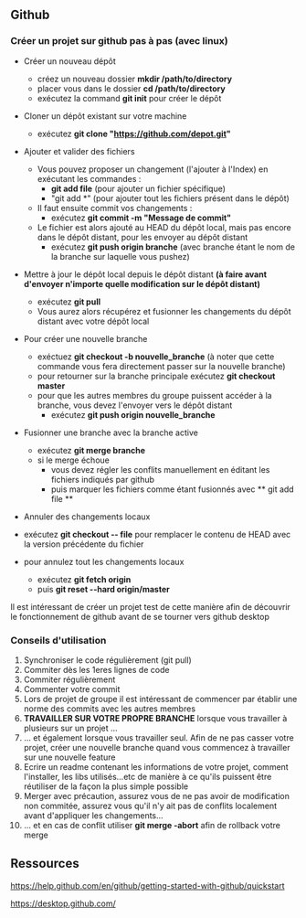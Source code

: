 ## Github

### Créer un projet sur github pas à pas (avec linux)
- Créer un nouveau dépôt
  - créez un nouveau dossier **mkdir /path/to/directory**
  - placer vous dans le dossier **cd /path/to/directory**
  - exécutez la command **git init** pour créer le dépôt

- Cloner un dépôt existant sur votre machine
  - exécutez **git clone "https://github.com/depot.git"**

- Ajouter et valider des fichiers
  - Vous pouvez proposer un changement (l'ajouter à l'Index) en exécutant les commandes :
    - **git add file** (pour ajouter un fichier spécifique)
    - "git add *" (pour ajouter tout les fichiers présent dans le dépôt)
  - Il faut ensuite commit vos changements :
    - exécutez **git commit -m "Message de commit"**
  - Le fichier est alors ajouté au HEAD du dépôt local, mais pas encore dans le dépôt distant, pour les envoyer au dépôt distant
    - exécutez **git push origin branche** (avec branche étant le nom de la branche sur laquelle vous pushez)
    
- Mettre à jour le dépôt local depuis le dépôt distant **(à faire avant d'envoyer n'importe quelle modification sur le dépôt distant)**
  - exécutez **git pull**
  - Vous aurez alors récupérez et fusionner les changements du dépôt distant avec votre dépôt local

- Pour créer une nouvelle branche
  - exéctuez **git checkout -b nouvelle_branche** (à noter que cette commande vous fera directement passer sur la nouvelle branche)
  - pour retourner sur la branche principale exécutez **git checkout master**
  - pour que les autres membres du groupe puissent accéder à la branche, vous devez l'envoyer vers le dépôt distant
    - exécutez **git push origin nouvelle_branche**

- Fusionner une branche avec la branche active
  - exécutez **git merge branche** 
  - si le merge échoue 
    - vous devez régler les conflits manuellement en éditant les fichiers indiqués par github
    - puis marquer les fichiers comme étant fusionnés avec ** git add file **
 
 - Annuler des changements locaux
  - exécutez **git checkout -- file** pour remplacer le contenu de HEAD avec la version précédente du fichier
  - pour annulez tout les changements locaux
    - exécutez **git fetch origin**
    - puis **git reset --hard origin/master**
    
  



Il est intéressant de créer un projet test de cette manière afin de découvrir le fonctionnement de github avant de se tourner vers github desktop

### Conseils d'utilisation

1.  Synchroniser le code régulièrement (git pull) 
1.  Commiter dès les 1eres lignes de code
1.  Commiter régulièrement
1.  Commenter votre commit
1.  Lors de projet de groupe il est intéressant de commencer par établir une norme des commits avec les autres membres
1.  **TRAVAILLER SUR VOTRE PROPRE BRANCHE** lorsque vous travailler à plusieurs sur un projet ...
1.  ... et également lorsque vous travailler seul. Afin de ne pas casser votre projet, créer une nouvelle branche quand vous commencez à travailler sur une nouvelle feature
1.  Ecrire un readme contenant les informations de votre projet, comment l'installer, les libs utilisés...etc de manière à ce qu'ils puissent être réutiliser de la façon la plus simple possible
1.  Merger avec précaution, assurez vous de ne pas avoir de modification non commitée, assurez vous qu'il n'y ait pas de conflits localement avant d'appliquer les changements...
1.  ... et en cas de conflit utiliser **git merge -abort** afin de rollback votre merge


## Ressources



https://help.github.com/en/github/getting-started-with-github/quickstart

https://desktop.github.com/
